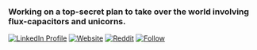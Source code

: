 ### Working on a top-secret plan to take over the world involving flux-capacitors and unicorns.

  [![LinkedIn Profile](https://img.shields.io/badge/LinkedIn-0077B5?style=for-the-badge&logo=linkedin&logoColor=white)](https://linkedin.com/in/gauthamkrishna9991)
  [![Website](https://img.shields.io/badge/Telegram-2CA5E0?style=for-the-badge&logo=telegram&logoColor=white)](https://t.me/gauthamkrishna9991)
  [![Reddit](https://img.shields.io/reddit/user-karma/combined/gauthamkrishna9991?label=Karma&logo=reddit&style=for-the-badge)](https://reddit.com/u/gauthamkrishna9991)
  [![Follow](https://img.shields.io/github/followers/gouthamkrishnakv?label=Follow&logo=github&style=for-the-badge)](https://github.com/gouthamkrishnakv)
<!--
**gauthamkrishna9991/gauthamkrishna9991** is a ✨ _special_ ✨ repository because its `README.md` (this file) appears on your GitHub profile.

Here are some ideas to get you started:

- 🔭 I’m currently working on ...
- 🌱 I’m currently learning ...
- 👯 I’m looking to collaborate on ...
- 🤔 I’m looking for help with ...
- 💬 Ask me about ...
- 📫 How to reach me: ...
- 😄 Pronouns: ...
- ⚡ Fun fact: ...
-->
